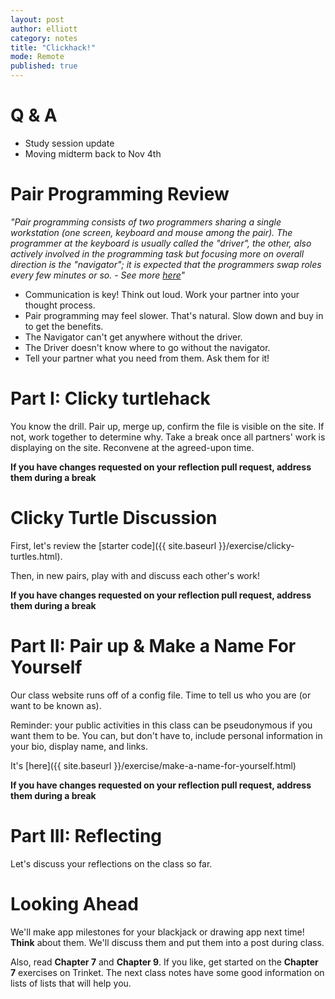 ```yaml
---
layout: post
author: elliott
category: notes
title: "Clickhack!"
mode: Remote
published: true
---
```


# Q & A

* Study session update
* Moving midterm back to Nov 4th

# Pair Programming Review

*"Pair programming consists of two programmers sharing a single workstation (one screen, keyboard and mouse among the pair). The programmer at the keyboard is usually called the "driver", the other, also actively involved in the programming task but focusing more on overall direction is the "navigator"; it is expected that the programmers swap roles every few minutes or so. - See more [here](http://guide.agilealliance.org/guide/pairing.html)"*

* Communication is key!  Think out loud.  Work your partner into your thought process.
* Pair programming may feel slower.  That's natural.  Slow down and buy in to get the benefits.
* The Navigator can't get anywhere without the driver.
* The Driver doesn't know where to go without the navigator.
* Tell your partner what you need from them.  Ask them for it!

# Part I: Clicky turtlehack

You know the drill.  Pair up, merge up, confirm the file is visible on the site. If not, work together to determine why. Take a break once all partners' work is displaying on the site. Reconvene at the agreed-upon time.

**If you have changes requested on your reflection pull request, address them during a break**

# Clicky Turtle Discussion

First, let's review the [starter code]({{ site.baseurl }}/exercise/clicky-turtles.html).

Then, in new pairs, play with and discuss each other's work!


**If you have changes requested on your reflection pull request, address them during a break**

# Part II: Pair up & Make a Name For Yourself

Our class website runs off of a config file.  Time to tell us who you are (or want to be known as).

Reminder: your public activities in this class can be pseudonymous if you want them to be. You can, but don't have to, include personal information in your bio, display name, and links.

It's [here]({{ site.baseurl }}/exercise/make-a-name-for-yourself.html)

**If you have changes requested on your reflection pull request, address them during a break**

# Part III: Reflecting

Let's discuss your reflections on the class so far.

# Looking Ahead

We'll make app milestones for your blackjack or drawing app next time!  **Think** about them.  We'll discuss them and put them into a post during class.

Also, read **Chapter 7** and **Chapter 9**. If you like, get started on the **Chapter 7** exercises on Trinket. The next class notes have some good information on lists of lists that will help you.